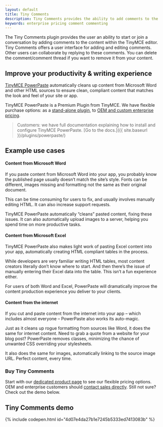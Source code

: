 ```yaml
---
layout: default
title: Tiny Comments
description: Tiny Comments provides the ability to add comments to the content and collaborate with other users for content editing.
keywords: enterprise pricing comment commenting
---
```


The Tiny Comments plugin provides the user an ability to start or join a conversation by adding comments to the content within the TinyMCE editor.
Tiny Comments offers a user interface for adding and editing comments. Other users can collaborate by replying to these comments. You can delete the comment/comment thread if you want to remove it from your content.

## Improve your productivity & writing experience

[TinyMCE PowerPaste](https://www.ephox.com/products/powerpaste/) automatically cleans up content from Microsoft Word and other HTML sources to ensure clean, compliant content that matches the look and feel of your site or app.

TinyMCE PowerPaste is a Premium Plugin from TinyMCE. We have flexible purchase options: as a [stand-alone plugin](https://www.ephox.com/products/powerpaste/), to [OEM and custom enterprise pricing](https://www.tinymce.com/pricing/).

> Customers: we have full documentation explaining how to install and configure TinyMCE PowerPaste. [Go to the docs.]({{ site.baseurl }}/plugins/powerpaste/)

## Example use cases

#### Content from Microsoft Word

If you paste content from Microsoft Word into your app, you probably know the published page usually doesn’t match the site’s style. Fonts can be different, images missing and formatting not the same as their original document.

This can be time consuming for users to fix, and usually involves manually editing HTML. It can also increase support requests.

TinyMCE PowerPaste automatically “cleans” pasted content, fixing these issues. It can also automatically upload images to a server, helping you spend time on more productive tasks.

#### Content from Microsoft Excel

TinyMCE PowerPaste also makes light work of pasting Excel content into your app, automatically creating HTML compliant tables in the process.

While developers are very familiar writing HTML tables, most content creators literally don’t know where to start. And then there’s the issue of manually entering their Excel data into the table. This isn’t a fun experience either.

For users of both Word and Excel, PowerPaste will dramatically improve the content production experience you deliver to your clients.

#### Content from the internet

If you cut and paste content from the internet into your app – which includes almost everyone – PowerPaste also works its auto-magic.

Just as it cleans up rogue formatting from sources like Word, it does the same for internet content. Need to grab a quote from a website for your blog post? PowerPaste removes classes, minimizing the chance of unwanted CSS overriding your stylesheets.

It also does the same for images, automatically linking to the source image URL. Perfect content, every time.

### Buy Tiny Comments

Start with our [dedicated product page](https://www.tiny.cloud/pricing/) to see our flexible pricing options. OEM and enterprise customers should [contact sales directly](https://www.tinymce.com/pricing/). Still not sure? Check out the demo below.

## Tiny Comments demo

{% include codepen.html id="4d07e4da27b1e7245b5333ed7413083b" %}
